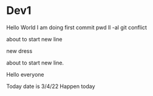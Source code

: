 # Dev1

Hello World
I am doing first commit
pwd
ll -al
git conflict

about to start new line

new dress

about to start new line.


Hello everyone

Today date is 3/4/22
Happen today
